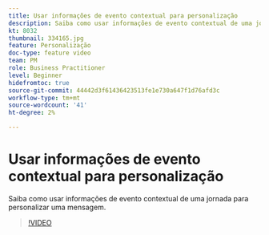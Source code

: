 ```yaml
---
title: Usar informações de evento contextual para personalização
description: Saiba como usar informações de evento contextual de uma jornada para personalizar uma mensagem.
kt: 8032
thumbnail: 334165.jpg
feature: Personalização
doc-type: feature video
team: PM
role: Business Practitioner
level: Beginner
hidefromtoc: true
source-git-commit: 44442d3f61436423513fe1e730a647f1d76afd3c
workflow-type: tm+mt
source-wordcount: '41'
ht-degree: 2%

---
```



# Usar informações de evento contextual para personalização

Saiba como usar informações de evento contextual de uma jornada para personalizar uma mensagem.

>[!VIDEO](https://video.tv.adobe.com/v/334165?quality=12)

